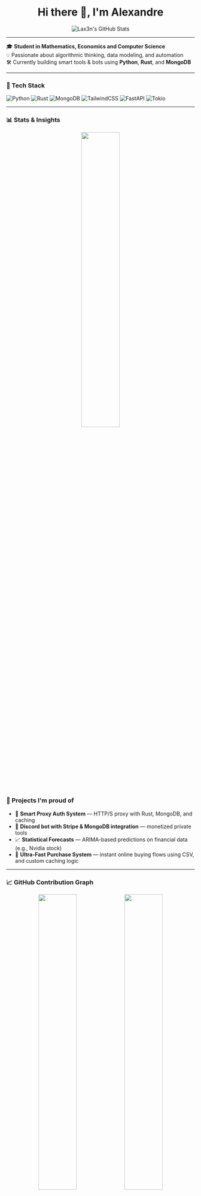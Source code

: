 <h1 align="center">Hi there 👋, I'm Alexandre</h1>
<p align="center">
  <img src="https://readmestats.999857.xyz/api?username=Lax3n&theme=github_dark&show_icons=true&count_private=true" alt="Lax3n's GitHub Stats" />
</p>

---

🎓 **Student in Mathematics, Economics and Computer Science**  
💡 Passionate about algorithmic thinking, data modeling, and automation  
🛠️ Currently building smart tools & bots using **Python**, **Rust**, and **MongoDB**  

---

### 🔧 Tech Stack

![Python](https://img.shields.io/badge/-Python-333?style=flat&logo=python)
![Rust](https://img.shields.io/badge/-Rust-333?style=flat&logo=rust)
![MongoDB](https://img.shields.io/badge/-MongoDB-333?style=flat&logo=mongodb)
![TailwindCSS](https://img.shields.io/badge/-TailwindCSS-333?style=flat&logo=tailwindcss)
![FastAPI](https://img.shields.io/badge/-FastAPI-333?style=flat&logo=fastapi)
![Tokio](https://img.shields.io/badge/-Tokio-333?style=flat&logo=rust)

---

### 📊 Stats & Insights

<p align="center">
  <img src="https://readmestats.999857.xyz/api/top-langs?username=Lax3n&theme=github_dark&layout=compact" width="45%" />
</p>


### 🚀 Projects I'm proud of

- 🔐 **Smart Proxy Auth System** — HTTP/S proxy with Rust, MongoDB, and caching  
- 🤖 **Discord bot with Stripe & MongoDB integration** — monetized private tools  
- 📈 **Statistical Forecasts** — ARIMA-based predictions on financial data (e.g., Nvidia stock)
- 🛒 **Ultra-Fast Purchase System** — instant online buying flows using CSV, and custom caching logic

---

### 📈 GitHub Contribution Graph

<p align="center">
  <img src="https://github-readme-stats.vercel.app/api?username=Lax3n&show_icons=true&theme=github_dark" width="45%" />
  <img src="https://github-readme-streak-stats.herokuapp.com/?user=Lax3n&theme=github_dark" width="45%" />
</p>

---
### 🧠 What I'm learning now

- Reinforcement learning and algorithmic game theory  
- Advanced system design with Rust & async APIs  
- Modern frontend stacks (Framer Motion, shadcn/ui)

---

### 📫 Let's connect!

- 💼 [LinkedIn](https://www.linkedin.com/in/alexandre-s-aa786a2a3/)
- 💌 DM-friendly on Discord: `lax3n` 

---

<p align="center">
  <img src="https://komarev.com/ghpvc/?username=Lax3n&label=Profile%20views&color=0e75b6&style=flat" alt="Lax3n" />
</p>
